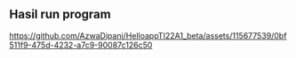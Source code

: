 ## Hasil run program

https://github.com/AzwaDipani/HelloappTI22A1_beta/assets/115677539/0bf511f9-475d-4232-a7c9-90087c126c50


